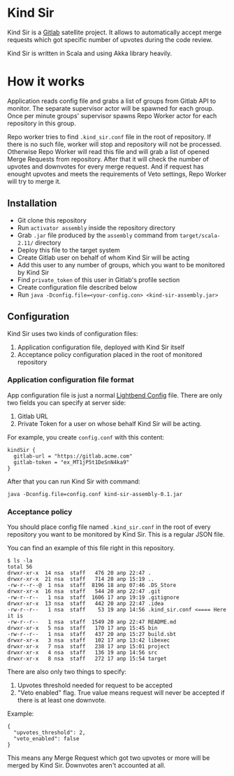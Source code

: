 # Kind Sir

Kind Sir is a [Gitlab](https://gitlab.com/) satellite project.
It allows to automatically accept merge requests which got
specific number of upvotes during the code review.

Kind Sir is written in Scala and using Akka library heavily.

# How it works
Application reads config file and grabs a list of groups from Gitlab API to monitor.
The separate supervisor actor will be spawned for each group.
Once per minute groups' supervisor spawns Repo Worker actor for each repository in
this group.

Repo worker tries to find `.kind_sir.conf` file in the root of repository.
If there is no such file, worker will stop and repository will not
be processed. Otherwise Repo Worker will read this file and will grab a list of
opened Merge Requests from repository. After that it will check the number of
upvotes and downvotes for every merge request. And if request has
enought upvotes and meets the requirements of Veto settings, Repo Worker will try to
merge it.

## Installation

- Git clone this repository
- Run `activator assembly` inside the repository directory
- Grab `.jar` file produced by the `assembly` command
from `target/scala-2.11/` directory
- Deploy this file to the target system
- Create Gitlab user on behalf of whom Kind Sir will be acting
- Add this user to any number of groups, which you want to be monitored by Kind Sir
- Find `private_token` of this user in Gitlab's profile section
- Create configuration file described below
- Run `java -Dconfig.file=<your-config.con> <kind-sir-assembly.jar>`

## Configuration

Kind Sir uses two kinds of configuration files:
1. Application configuration file, deployed with Kind Sir itself
2. Acceptance policy configuration placed in the root
of monitored repository

### Application configuration file format

App configuration file is just a normal [Lightbend Config](https://github.com/typesafehub/config/) file.
There are only two fields you can specify at server side:
1. Gitlab URL
2. Private Token for a user on whose behalf Kind Sir will be
acting.

For example, you create `config.conf` with this content:

```
kindSir {
  gitlab-url = "https://gitlab.acme.com"
  gitlab-token = "ex_MT1jP5t1DeSnN4ka9"
}
```

After that you can run Kind Sir with command:
```
java -Dconfig.file=config.conf kind-sir-assembly-0.1.jar
```

### Acceptance policy

You should place config file named `.kind_sir.conf` in the root of
every repository you want to be monitored by Kind Sir.
This is a regular JSON file.

You can find an example of this file right in this repository.
```
$ ls -la
total 56
drwxr-xr-x  14 nsa  staff   476 20 апр 22:47 .
drwxr-xr-x  21 nsa  staff   714 20 апр 15:19 ..
-rw-r--r--@  1 nsa  staff  8196 18 апр 07:46 .DS_Store
drwxr-xr-x  16 nsa  staff   544 20 апр 22:47 .git
-rw-r--r--   1 nsa  staff  1606 17 апр 19:19 .gitignore
drwxr-xr-x  13 nsa  staff   442 20 апр 22:47 .idea
-rw-r--r--   1 nsa  staff    53 19 апр 14:56 .kind_sir.conf <==== Here it is
-rw-r--r--   1 nsa  staff  1549 20 апр 22:47 README.md
drwxr-xr-x   5 nsa  staff   170 17 апр 15:45 bin
-rw-r--r--   1 nsa  staff   437 20 апр 15:27 build.sbt
drwxr-xr-x   3 nsa  staff   102 17 апр 13:42 libexec
drwxr-xr-x   7 nsa  staff   238 17 апр 15:01 project
drwxr-xr-x   4 nsa  staff   136 19 апр 14:56 src
drwxr-xr-x   8 nsa  staff   272 17 апр 15:54 target
```

There are also only two things to specify:
1. Upvotes threshold needed for request to be accepted
2. "Veto enabled" flag. True value means request will never be accepted if
there is at least one downvote.

Example:
```
{
  "upvotes_threshold": 2,
  "veto_enabled": false
}
```

This means any Merge Request which got two upvotes or more will be
merged by Kind Sir. Downvotes aren't accounted at all.
